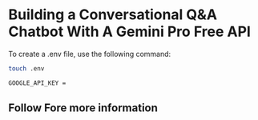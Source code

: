 # Building a Conversational Q&A Chatbot With A Gemini Pro Free API

To create a .env file, use the following command:

```bash
touch .env

GOOGLE_API_KEY = 
```

## Follow Fore more information 
